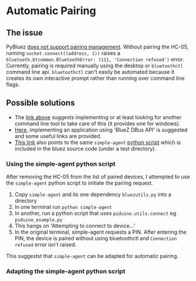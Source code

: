 # Automatic Pairing


## The issue

PyBluez [does not support pairing management](http://stackoverflow.com/questions/37500992/pybluez-pairing-bluetooth-device). Without pairing the HC-05, running `socket.connect((address, 1))` raises a `bluetooth.btcommon.BluetoothError: (111, 'Connection refused')` error. Currently, pairing is required manually using the desktop or `bluetoothctl` command line api. `bluetoothctl` can't easily be automated because it creates its own interactive prompt rather than running over command line flags.

## Possible solutions
- The [link above](http://stackoverflow.com/questions/37500992/pybluez-pairing-bluetooth-device) suggests implementing or at least looking for another command line tool to take care of this (it provides one for windows).
- [Here](http://stackoverflow.com/questions/42135297/setting-up-bluetooth-automatic-pairing-on-linux), implementing an application using 'BlueZ DBus API' is suggested and some useful links are provided.
- [This link](https://www.raspberrypi.org/forums/viewtopic.php?t=92695) also points to the same `simple-agent` [python script](https://github.com/hmallat/bluez5/blob/master/bluez5/test/simple-agent) which is included in the bluez source code (under a test directory).

### Using the simple-agent python script
After removing the HC-05 from the list of paired devices, I attempted to use the `simple-agent` python script to initiate the pairing request.
1. Copy `simple-agent` and its one dependency `bluezutils.py` into a directory
2. In one terminal run `python simple-agent`
3. In another, run a python script that uses `piduino.utils.connect` eg `piduino_example.py`
4. This hangs on 'Attempting to connect to device...'
5. In the original terminal, simple-agent requests a PIN. After entering the PIN, the device is paired without using bluetoothctl and `Connection refused` error isn't raised.

This suggestst that `simple-agent` can be adapted for automatic pairing.

### Adapting the simple-agent python script

